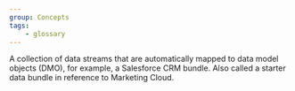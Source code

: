 ```yaml
---
group: Concepts
tags:
    - glossary
---
```

A collection of data streams that are automatically mapped to data model objects (DMO), for example, a Salesforce CRM bundle. Also called a starter data bundle in reference to Marketing Cloud.